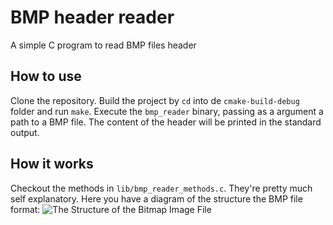 # BMP header reader
A simple C program to read BMP files header

## How to use
Clone the repository. Build the project by `cd` into de `cmake-build-debug` folder and run `make`.
Execute the `bmp_reader` binary, passing as a argument a path to a BMP file. The content of the header will be printed in the standard output.

## How it works
Checkout the methods in `lib/bmp_reader_methods.c`. They're pretty much self explanatory.
Here you have a diagram of the structure the BMP file format:
![The Structure of the Bitmap Image File](https://upload.wikimedia.org/wikipedia/commons/c/c4/BMPfileFormat.png)
